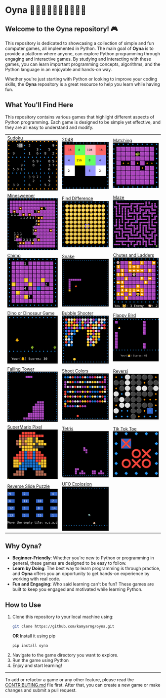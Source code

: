 
# Oyna 💃🏻🕺🏻💃🏿🕺🏿💃🕺

## Welcome to the **Oyna** repository! 🎮

This repository is dedicated to showcasing a collection of simple and fun computer games, all implemented in Python. The main goal of **Oyna** is to provide a platform where anyone, can explore Python programming through engaging and interactive games. By studying and interacting with these games, you can learn important programming concepts, algorithms, and the Python language in an enjoyable and hands-on way.

Whether you're just starting with Python or looking to improve your coding skills, the **Oyna** repository is a great resource to help you learn while having fun.

## What You'll Find Here
This repository contains various games that highlight different aspects of Python programming. Each game is designed to be simple yet effective, and they are all easy to understand and modify.




<table>
   <tr>
      <td><a href="./src/oyna/sudoku/"> Sudoku </a> </br><img src="./docs/images/sudoku.png" alt="Sudoku" style="width:250px;"/> </td>
      <td><a href="./src/oyna/twenty_forty_eight_2048/">2048</a> </br><img src="./docs/images/2048.png" alt="2048" style="width:250px;"/> </td>
      <td><a href="./src/oyna/matching/">Matching</a> </br><img src="./docs/images/matching.png" alt="Matching" style="width:250px;"/> </td>
   </tr>
   <tr>
      <td><a href="./src/oyna/minesweeper/"> Minesweeper </a></br><img src="./docs/images/minesweeper.png" alt="Minesweeper" style="width:250px;"/> </td>
      <td><a href="./src/oyna/find_difference/">Find Difference </a></br><img src="./docs/images/find_difference.png" alt="Find Difference" style="width:250px;"/> </td>
      <td><a href="./src/oyna/maze/"> Maze</a> </br><img src="./docs/images/maze.png" alt="Maze" style="width:250px;"/> </td>
   </tr>
   <tr>
      <td><a href="./src/oyna/chimp/"> Chimp </a></br><img src="./docs/images/chimp.png" alt="Chimp" style="width:250px;"/> </td>
      <td><a href="./src/oyna/snake/"> Snake </a></br><img src="./docs/images/snake.png" alt="Snake" style="width:250px;"/> </td>
      <td><a href="./src/oyna/chutes_and_ladders/"> Chutes and Ladders </a></br><img src="./docs/images/chutes_and_ladders.png" alt="Chutes and Ladders" style="width:250px;"/> </td>
   </tr>
   <tr>
      <td><a href="./src/oyna/dino/"> Dino or Dinosaur Game </a></br><img src="./docs/images/dino.png" alt="Dino" style="width:250px;"/></td>
      <td><a href="./src/oyna/bubble_shooter/"> Bubble Shooter </a></br><img src="./docs/images/bubble_shooter.png" alt="Bubble Shooter" style="width:250px;"/></td>
      <td><a href="./src/oyna/flappy_bird/"> Flappy Bird </a></br><img src="./docs/images/flappy_birds.png" alt="Flappy Bird" style="width:250px;"/> </td>
   </tr>
   <tr>
      <td><a href="./src/oyna/falling_tower/"> Falling Tower </a></br><img src="./docs/images/falling_tower.png" alt="Falling Tower" style="width:250px;"/></td>
      <td><a href="./src/oyna/shoot_colors/"> Shoot Colors </a></br><img src="./docs/images/shoot_colors.png" alt="Shoot Colors" style="width:250px;"/></td>
      <td><a href="./src/oyna/reversi/"> Reversi </a></br><img src="./docs/images/reversi.png" alt="reversi" style="width:250px;"/>
      </td>
   </tr>
   <tr>
      <td><a href="./src/oyna/supermario_pixel/"> SuperMario Pixel </a></br><img src="./docs/images/supermario_pixel.png" alt="SuperMario Pixel" style="width:250px;"/></td>
      <td><a href="./src/oyna/tetris/"> Tetris </a></br><img src="./docs/images/tetris.png" alt="Tetris" style="width:250px;"/>
      </td>
      </td><td><a href="./src/oyna/tik_tok_toe/"> Tik Tok Toe </a></br><img src="./docs/images/tiktoktoe.png" alt="Tik Tok Toe" style="width:250px;"/></td>
   </tr>
   <tr>
      <td><a href="./src/oyna/reverse_slide_puzzle/"> Reverse Slide Puzzle </a></br><img src="./docs/images/reverse_slide_puzzle.png" alt="Reverse Slide Puzzle" style="width:250px"/>
      <td><a href="./src/oyna/explosion/">UFO Explosion </a></br><img src="./docs/images/explosion.png" alt="UFO Explosion" style="width:250px;"/></td>

   </tr>

</table>

## Why Oyna?
- **Beginner-Friendly**: Whether you're new to Python or programming in general, these games are designed to be easy to follow.
- **Learn by Doing**: The best way to learn programming is through practice, and **Oyna** offers you an opportunity to get hands-on experience by working with real code.
- **Fun and Engaging**: Who said learning can't be fun? These games are built to keep you engaged and motivated while learning Python.

## How to Use
1. Clone this repository to your local machine using:
   ```bash
   git clone https://github.com/kamyarmg/oyna.git
   ```
   **OR** Install it using pip
   ```bash
   pip install oyna
   ```
2. Navigate to the game directory you want to explore.
3. Run the game using Python
4. Enjoy and start learning!

---
To add or refactor a game or any other feature, please read the [CONTRIBUTING.md](./CONTRIBUTING.md) file first. After that, you can create a new game or make changes and submit a pull request.
